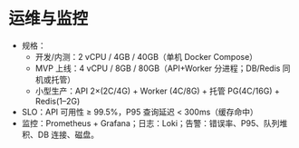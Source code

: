 # 运维与监控

- 规格：
  - 开发/内测：2 vCPU / 4GB / 40GB（单机 Docker Compose）
  - MVP 上线：4 vCPU / 8GB / 80GB（API+Worker 分进程；DB/Redis 同机或托管）
  - 小型生产：API 2×(2C/4G) + Worker (4C/8G) + 托管 PG(4C/16G) + Redis(1–2G)
- SLO：API 可用性 ≥ 99.5%，P95 查询延迟 < 300ms（缓存命中）
- 监控：Prometheus + Grafana；日志：Loki；告警：错误率、P95、队列堆积、DB 连接、磁盘。
